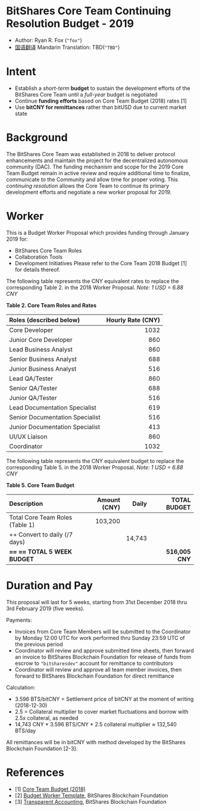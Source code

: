 BitShares Core Team Continuing Resolution Budget - 2019
=======================================================

* Author: Ryan R. Fox (`"fox"`)
* [国语翻译](mandarin_translation.md) Mandarin Translation: TBD(`"TBD"`)

Intent
======

* Establish a _short-term_ **budget** to sustain the development efforts of the BitShares Core Team
until a _full-year_ budget is negotiated
* Continue **funding efforts** based on Core Team Budget (2018) rates [1]
* Use **bitCNY for remittances** rather than bitUSD due to current market state

Background
==========

The BitShares Core Team was established in 2018 to deliver protocol enhancements and maintain the
project for the decentralized autonomous community (DAC). The funding mechanism and scope for the 
2019 Core Team Budget remain in active review and require additional time to finalize, communicate 
to the Community and allow time for proper voting. This _continuing resolution_ allows the Core 
Team to continue its primary development efforts and negotiate a new worker proposal for 2019.

Worker
======

This is a Budget Worker Proposal which provides funding through January 2019 for:
* BitShares Core Team Roles
* Collaboration Tools
* Development Initiatives
Please refer to the Core Team 2018 Budget [1] for details 
thereof.

The following table represents the CNY equivalent rates to replace the corresponding Table 2. in the 
2018 Worker Proposal. _Note: 1 USD = 6.88 CNY_

**Table 2. Core Team Roles and Rates**

| Roles (described below)         | Hourly Rate (CNY) |
|:------------------------------- | -----------------:|
| Core Developer                  |              1032 |
| Junior Core Developer           |               860 |
| Lead Business Analyst           |               860 |
| Senior Business Analyst         |               688 |
| Junior Business Analyst         |               516 |
| Lead QA/Tester                  |               860 |
| Senior QA/Tester                |               688 |
| Junior QA/Tester                |               516 |
| Lead Documentation Specialist   |               619 |
| Senior Documentation Specialist |               516 |
| Junior Documentation Specialist |               413 |
| UI/UX Liaison                   |               860 |
| Coordinator                     |              1032 |

The following table represents the CNY equivalent budget to replace the corresponding Table 5. in the
2018 Worker Proposal. _Note: 1 USD = 6.88 CNY_

**Table 5. Core Team Budget**

| Description                             | Amount (CNY) | Daily     | TOTAL BUDGET    |
|:--------------------------------------- | ------------:| ---------:| ---------------:|
| Total Core Team Roles (Table 1)         |      103,200 |           |                 |
| ++ Convert to daily (/7 days)           |              |    14,743 |                 |
| **≈≈ ≈≈ TOTAL 5 WEEK BUDGET**           |              |           | **516,005 CNY** |

Duration and Pay
================

This proposal will last for 5 weeks, starting from 31st December 2018 thru 3rd February
2019 (five weeks).

Payments:
* Invoices from Core Team Members will be submitted to the Coordinator by Monday 12:00 UTC for work
performed thru Sunday 23:59 UTC of the previous period
* Coordinator will review and approve submitted time sheets, then forward an invoice to BitShares
Blockchain Foundation for release of funds from escrow to `"bitsharesdev"` account for remittance to
contributors
* Coordinator will review and approve all team member invoices, then forward to BitShares Blockchain
Foundation for direct remittance

Calculation:
* 3.596 BTS/bitCNY = Settlement price of bitCNY at the moment of writing (2018-12-30)
* 2.5 = Collateral multiplier to cover market fluctuations and borrow with 2.5x collateral, as needed
* 14,743 CNY * 3.596 BTS/CNY * 2.5 collateral multiplier ≈ 132,540 BTS/day

All remittances will be in bitCNY with method developed by the BitShares Blockchain Foundation [2-3].

References
==========

* [1] [Core Team Budget (2018)](https://www.bitshares.foundation/workers/2018-03-bitshares-core)
* [2] [Budget Worker Template](http://www.bitshares.foundation/worker/), BitShares Blockchain Foundation
* [3] [Transparent Accounting](http://www.bitshares.foundation/accounting), BitShares Blockchain Foundation

